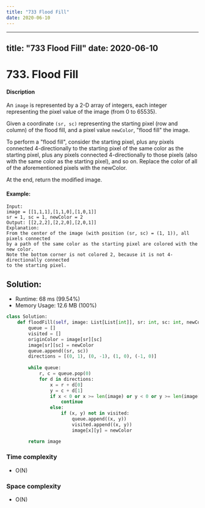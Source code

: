 ```yaml
---
title: "733 Flood Fill"
date: 2020-06-10
---
```


---
title: "733 Flood Fill"
date: 2020-06-10
---

# 733. Flood Fill

#### Discription

An `image` is represented by a 2-D array of integers, each integer representing the pixel value of the image (from 0 to 65535).

Given a coordinate `(sr, sc)` representing the starting pixel (row and column) of the flood fill, and a pixel value `newColor`, "flood fill" the image.

To perform a "flood fill", consider the starting pixel, plus any pixels connected 4-directionally to the starting pixel of the same color as the starting pixel, plus any pixels connected 4-directionally to those pixels (also with the same color as the starting pixel), and so on. Replace the color of all of the aforementioned pixels with the newColor.

At the end, return the modified image.

#### Example:

```
Input: 
image = [[1,1,1],[1,1,0],[1,0,1]]
sr = 1, sc = 1, newColor = 2
Output: [[2,2,2],[2,2,0],[2,0,1]]
Explanation: 
From the center of the image (with position (sr, sc) = (1, 1)), all pixels connected 
by a path of the same color as the starting pixel are colored with the new color.
Note the bottom corner is not colored 2, because it is not 4-directionally connected
to the starting pixel.
```

## Solution:

- Runtime: 68 ms (99.54%)
- Memory Usage: 12.6 MB (100%)

```python
class Solution:
    def floodFill(self, image: List[List[int]], sr: int, sc: int, newColor: int) -> List[List[int]]:
        queue = []
        visited = []
        originColor = image[sr][sc]
        image[sr][sc] = newColor
        queue.append((sr, sc))
        directions = [(0, 1), (0, -1), (1, 0), (-1, 0)]
        
        while queue:
            r, c = queue.pop(0)
            for d in directions:
                x = r + d[0]
                y = c + d[1]
                if x < 0 or x >= len(image) or y < 0 or y >= len(image[0]) or image[x][y] != originColor:
                    continue
                else:
                    if (x, y) not in visited:
                        queue.append((x, y))
                        visited.append((x, y))
                        image[x][y] = newColor

        return image
```

### Time complexity

- O(N)

### Space complexity

- O(N)
